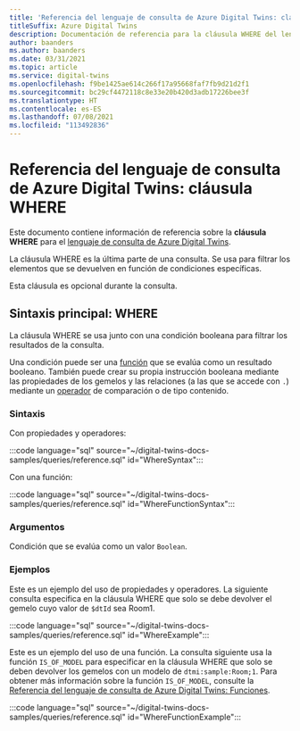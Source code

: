 ```yaml
---
title: 'Referencia del lenguaje de consulta de Azure Digital Twins: cláusulas WHERE'
titleSuffix: Azure Digital Twins
description: Documentación de referencia para la cláusula WHERE del lenguaje de consulta de Azure Digital Twins
author: baanders
ms.author: baanders
ms.date: 03/31/2021
ms.topic: article
ms.service: digital-twins
ms.openlocfilehash: f9be1425ae614c266f17a95668faf7fb9d21d2f1
ms.sourcegitcommit: bc29cf4472118c8e33e20b420d3adb17226bee3f
ms.translationtype: HT
ms.contentlocale: es-ES
ms.lasthandoff: 07/08/2021
ms.locfileid: "113492836"
---
```

# <a name="azure-digital-twins-query-language-reference-where-clause"></a>Referencia del lenguaje de consulta de Azure Digital Twins: cláusula WHERE

Este documento contiene información de referencia sobre la **cláusula WHERE** para el [lenguaje de consulta de Azure Digital Twins](concepts-query-language.md).

La cláusula WHERE es la última parte de una consulta. Se usa para filtrar los elementos que se devuelven en función de condiciones específicas.

Esta cláusula es opcional durante la consulta.

## <a name="core-syntax-where"></a>Sintaxis principal: WHERE

La cláusula WHERE se usa junto con una condición booleana para filtrar los resultados de la consulta. 

Una condición puede ser una [función](reference-query-functions.md) que se evalúa como un resultado booleano. También puede crear su propia instrucción booleana mediante las propiedades de los gemelos y las relaciones (a las que se accede con `.`) mediante un [operador](reference-query-operators.md) de comparación o de tipo contenido.

### <a name="syntax"></a>Sintaxis

Con propiedades y operadores:

:::code language="sql" source="~/digital-twins-docs-samples/queries/reference.sql" id="WhereSyntax":::

Con una función:

:::code language="sql" source="~/digital-twins-docs-samples/queries/reference.sql" id="WhereFunctionSyntax":::

### <a name="arguments"></a>Argumentos

Condición que se evalúa como un valor `Boolean`.

### <a name="examples"></a>Ejemplos

Este es un ejemplo del uso de propiedades y operadores. La siguiente consulta especifica en la cláusula WHERE que solo se debe devolver el gemelo cuyo valor de `$dtId` sea Room1.

:::code language="sql" source="~/digital-twins-docs-samples/queries/reference.sql" id="WhereExample":::

Este es un ejemplo del uso de una función. La consulta siguiente usa la función `IS_OF_MODEL` para especificar en la cláusula WHERE que solo se deben devolver los gemelos con un modelo de `dtmi:sample:Room;1`. Para obtener más información sobre la función `IS_OF_MODEL`, consulte la [Referencia del lenguaje de consulta de Azure Digital Twins: Funciones](reference-query-functions.md#is_of_model).

:::code language="sql" source="~/digital-twins-docs-samples/queries/reference.sql" id="WhereFunctionExample":::